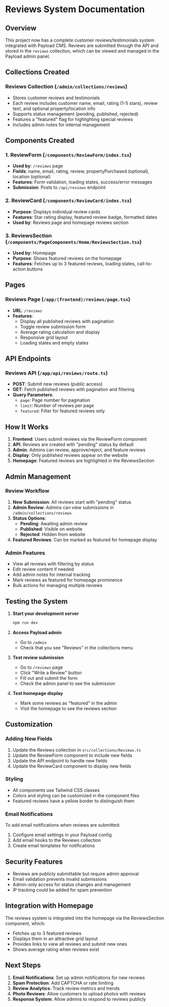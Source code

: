 # Reviews System Documentation

## Overview

This project now has a complete customer reviews/testimonials system integrated with Payload CMS. Reviews are submitted through the API and stored in the `reviews` collection, which can be viewed and managed in the Payload admin panel.

## Collections Created

### Reviews Collection (`/admin/collections/reviews`)

- Stores customer reviews and testimonials
- Each review includes customer name, email, rating (1-5 stars), review text, and optional property/location info
- Supports status management (pending, published, rejected)
- Features a "featured" flag for highlighting special reviews
- Includes admin notes for internal management

## Components Created

### 1. ReviewForm (`/components/ReviewForm/index.tsx`)

- **Used by**: `/reviews` page
- **Fields**: name, email, rating, review, propertyPurchased (optional), location (optional)
- **Features**: Form validation, loading states, success/error messages
- **Submission**: Posts to `/api/reviews` endpoint

### 2. ReviewCard (`/components/ReviewCard/index.tsx`)

- **Purpose**: Displays individual review cards
- **Features**: Star rating display, featured review badge, formatted dates
- **Used by**: Reviews page and homepage reviews section

### 3. ReviewsSection (`/components/PageComponents/Home/ReviewsSection.tsx`)

- **Used by**: Homepage
- **Purpose**: Shows featured reviews on the homepage
- **Features**: Fetches up to 3 featured reviews, loading states, call-to-action buttons

## Pages

### Reviews Page (`/app/(frontend)/reviews/page.tsx`)

- **URL**: `/reviews`
- **Features**:
  - Display all published reviews with pagination
  - Toggle review submission form
  - Average rating calculation and display
  - Responsive grid layout
  - Loading states and empty states

## API Endpoints

### Reviews API (`/app/api/reviews/route.ts`)

- **POST**: Submit new reviews (public access)
- **GET**: Fetch published reviews with pagination and filtering
- **Query Parameters**:
  - `page`: Page number for pagination
  - `limit`: Number of reviews per page
  - `featured`: Filter for featured reviews only

## How It Works

1. **Frontend**: Users submit reviews via the ReviewForm component
2. **API**: Reviews are created with "pending" status by default
3. **Admin**: Admins can review, approve/reject, and feature reviews
4. **Display**: Only published reviews appear on the website
5. **Homepage**: Featured reviews are highlighted in the ReviewsSection

## Admin Management

### Review Workflow

1. **New Submission**: All reviews start with "pending" status
2. **Admin Review**: Admins can view submissions in `/admin/collections/reviews`
3. **Status Options**:
   - **Pending**: Awaiting admin review
   - **Published**: Visible on website
   - **Rejected**: Hidden from website
4. **Featured Reviews**: Can be marked as featured for homepage display

### Admin Features

- View all reviews with filtering by status
- Edit review content if needed
- Add admin notes for internal tracking
- Mark reviews as featured for homepage prominence
- Bulk actions for managing multiple reviews

## Testing the System

1. **Start your development server**

   ```bash
   npm run dev
   ```

2. **Access Payload admin**
   - Go to `/admin`
   - Check that you see "Reviews" in the collections menu

3. **Test review submission**
   - Go to `/reviews` page
   - Click "Write a Review" button
   - Fill out and submit the form
   - Check the admin panel to see the submission

4. **Test homepage display**
   - Mark some reviews as "featured" in the admin
   - Visit the homepage to see the reviews section

## Customization

### Adding New Fields

1. Update the Reviews collection in `src/collections/Reviews.ts`
2. Update the ReviewForm component to include new fields
3. Update the API endpoint to handle new fields
4. Update the ReviewCard component to display new fields

### Styling

- All components use Tailwind CSS classes
- Colors and styling can be customized in the component files
- Featured reviews have a yellow border to distinguish them

### Email Notifications

To add email notifications when reviews are submitted:

1. Configure email settings in your Payload config
2. Add email hooks to the Reviews collection
3. Create email templates for notifications

## Security Features

- Reviews are publicly submittable but require admin approval
- Email validation prevents invalid submissions
- Admin-only access for status changes and management
- IP tracking could be added for spam prevention

## Integration with Homepage

The reviews system is integrated into the homepage via the ReviewsSection component, which:

- Fetches up to 3 featured reviews
- Displays them in an attractive grid layout
- Provides links to view all reviews and submit new ones
- Shows average rating when reviews exist

## Next Steps

1. **Email Notifications**: Set up admin notifications for new reviews
2. **Spam Protection**: Add CAPTCHA or rate limiting
3. **Review Analytics**: Track review metrics and trends
4. **Photo Reviews**: Allow customers to upload photos with reviews
5. **Response System**: Allow admins to respond to reviews publicly
